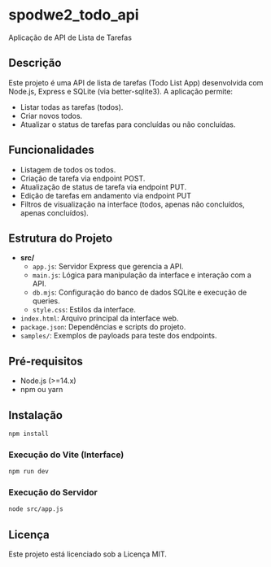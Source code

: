 # spodwe2_todo_api

Aplicação de API de Lista de Tarefas

## Descrição

Este projeto é uma API de lista de tarefas (Todo List App) desenvolvida com Node.js, Express e SQLite (via better-sqlite3). A aplicação permite:
- Listar todas as tarefas (todos).
- Criar novos todos.
- Atualizar o status de tarefas para concluídas ou não concluídas.

## Funcionalidades

- Listagem de todos os todos.
- Criação de tarefa via endpoint POST.
- Atualização de status de tarefa via endpoint PUT.
- Edição de tarefas em andamento via endpoint PUT
- Filtros de visualização na interface (todos, apenas não concluídos, apenas concluídos).

## Estrutura do Projeto

- **src/**
  - `app.js`: Servidor Express que gerencia a API.
  - `main.js`: Lógica para manipulação da interface e interação com a API.
  - `db.mjs`: Configuração do banco de dados SQLite e execução de queries.
  - `style.css`: Estilos da interface.
- `index.html`: Arquivo principal da interface web.
- `package.json`: Dependências e scripts do projeto.
- `samples/`: Exemplos de payloads para teste dos endpoints.

## Pré-requisitos

- Node.js (>=14.x)
- npm ou yarn

## Instalação

```bash
npm install
```

### Execução do Vite (Interface)

```bash
npm run dev
```

### Execução do Servidor

```bash
node src/app.js
```

## Licença

Este projeto está licenciado sob a Licença MIT.